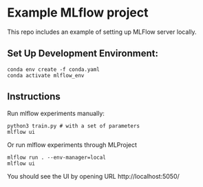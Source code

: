 # Example MLflow project
This repo includes an example of setting up MLFlow server locally. 

## Set Up Development Environment:
```
conda env create -f conda.yaml
conda activate mlflow_env
```

## Instructions
Run mlflow experiments manually:
```
python3 train.py # with a set of parameters
mlflow ui
```
Or run mlflow experiments through MLProject
```
mlflow run . --env-manager=local 
mlflow ui
```
You should see the UI by opening URL http://localhost:5050/